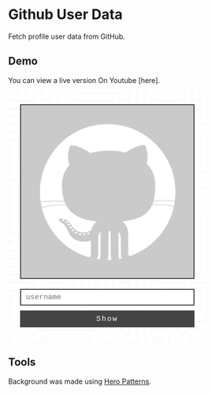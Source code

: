 # Github User Data
Fetch profile user data from GitHub.

## Demo
You can view a live version On Youtube [here].

[![](demo.png)](#)

## Tools
Background was made using [Hero Patterns](https://www.heropatterns.com/).
